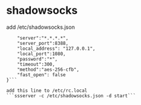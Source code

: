# shadowsocks

add /etc/shadowsocks.json

```{
    "server":"*.*.*.*",
    "server_port":8388,
    "local_address": "127.0.0.1",
    "local_port":1080,
    "password":"*",
    "timeout":300,
    "method":"aes-256-cfb",
    "fast_open": false
}```

add this line to /etc/rc.local
```ssserver -c /etc/shadowsocks.json -d start```

